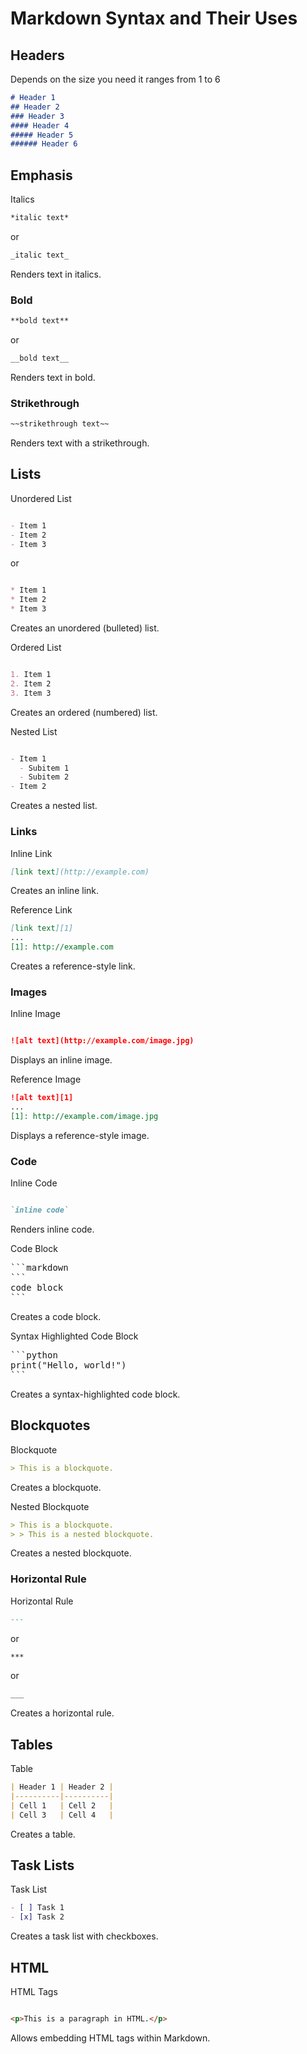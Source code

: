 # Markdown Syntax and Their Uses

## Headers

Depends on the size you need it ranges from 1 to 6
```markdown
# Header 1
## Header 2
### Header 3
#### Header 4
##### Header 5
###### Header 6
```

## Emphasis

Italics

```markdown
*italic text*
```

or

```markdown
_italic text_
```
Renders text in italics.

### Bold
```markdown
**bold text**
```
or

```markdown
__bold text__
```
Renders text in bold.

### Strikethrough
```markdown
~~strikethrough text~~
```
Renders text with a strikethrough.

## Lists
Unordered List
```markdown

- Item 1
- Item 2
- Item 3
```
or

```markdown

* Item 1
* Item 2
* Item 3
```
Creates an unordered (bulleted) list.

Ordered List
```markdown

1. Item 1
2. Item 2
3. Item 3
```
Creates an ordered (numbered) list.

Nested List
```markdown

- Item 1
  - Subitem 1
  - Subitem 2
- Item 2
```
Creates a nested list.

### Links
Inline Link
```markdown
[link text](http://example.com)
```
Creates an inline link.

Reference Link
```markdown
[link text][1]
...
[1]: http://example.com
```
Creates a reference-style link.


### Images
Inline Image
```markdown

![alt text](http://example.com/image.jpg)
```
Displays an inline image.

Reference Image
```markdown
![alt text][1]
...
[1]: http://example.com/image.jpg
```
Displays a reference-style image.

### Code
Inline Code
```markdown

`inline code`
```
Renders inline code.

Code Block
<pre>
```markdown
```
code block
```
</pre>
Creates a code block.

Syntax Highlighted Code Block
<pre>
```python
print("Hello, world!")
```
</pre>
Creates a syntax-highlighted code block.


## Blockquotes
Blockquote
```markdown
> This is a blockquote.
```
Creates a blockquote.

Nested Blockquote

```markdown
> This is a blockquote.
> > This is a nested blockquote.
```
Creates a nested blockquote.

### Horizontal Rule
Horizontal Rule
```markdown
---
```
or

```markdown
***
```
or

```markdown
___
```
Creates a horizontal rule.

## Tables
Table
```markdown
| Header 1 | Header 2 |
|----------|----------|
| Cell 1   | Cell 2   |
| Cell 3   | Cell 4   |
```
Creates a table.

## Task Lists
Task List
```markdown
- [ ] Task 1
- [x] Task 2
```
Creates a task list with checkboxes.

## HTML

HTML Tags
```markdown

<p>This is a paragraph in HTML.</p>
```
Allows embedding HTML tags within Markdown.

